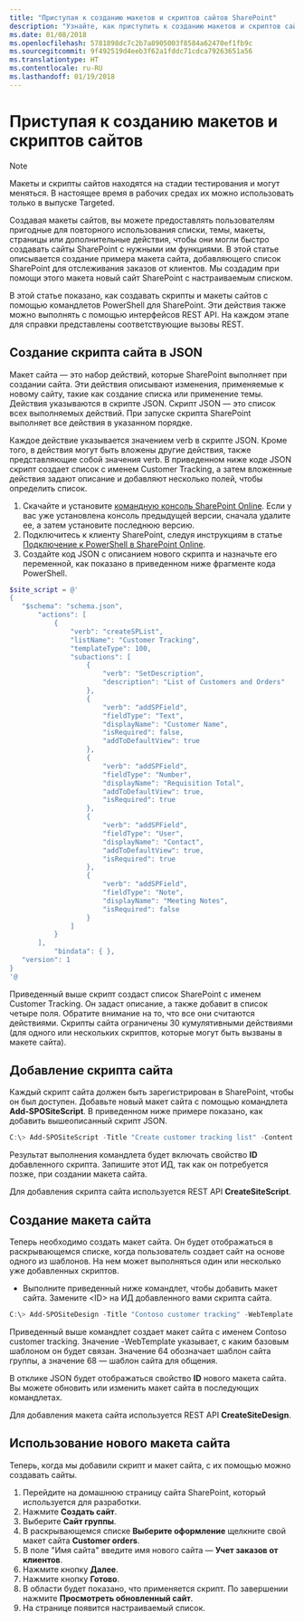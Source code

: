 ```yaml
---
title: "Приступая к созданию макетов и скриптов сайтов SharePoint"
description: "Узнайте, как приступить к созданию макетов и скриптов сайтов SharePoint, с помощью которых пользователи смогут создавать собственные сайты."
ms.date: 01/08/2018
ms.openlocfilehash: 5781898dc7c2b7a8905003f8584a62470ef1fb9c
ms.sourcegitcommit: 9f492519d4eeb3f62a1fddc71cdca79263651a56
ms.translationtype: HT
ms.contentlocale: ru-RU
ms.lasthandoff: 01/19/2018
---
```

# <a name="get-started-creating-site-designs-and-site-scripts"></a>Приступая к созданию макетов и скриптов сайтов

> [!NOTE]
> Макеты и скрипты сайтов находятся на стадии тестирования и могут меняться. В настоящее время в рабочих средах их можно использовать только в выпуске Targeted.

Создавая макеты сайтов, вы можете предоставлять пользователям пригодные для повторного использования списки, темы, макеты, страницы или дополнительные действия, чтобы они могли быстро создавать сайты SharePoint с нужными им функциями. В этой статье описывается создание примера макета сайта, добавляющего список SharePoint для отслеживания заказов от клиентов. Мы создадим при помощи этого макета новый сайт SharePoint с настраиваемым списком.

В этой статье показано, как создавать скрипты и макеты сайтов с помощью командлетов PowerShell для SharePoint. Эти действия также можно выполнять с помощью интерфейсов REST API. На каждом этапе для справки представлены соответствующие вызовы REST.

## <a name="create-the-site-script-in-json"></a>Создание скрипта сайта в JSON

Макет сайта — это набор действий, которые SharePoint выполняет при создании сайта. Эти действия описывают изменения, применяемые к новому сайту, такие как создание списка или применение темы. Действия указываются в скрипте JSON. Скрипт JSON — это список всех выполняемых действий. При запуске скрипта SharePoint выполняет все действия в указанном порядке.

Каждое действие указывается значением verb в скрипте JSON. Кроме того, в действия могут быть вложены другие действия, также представляющие собой значения verb. В приведенном ниже коде JSON скрипт создает список с именем Customer Tracking, а затем вложенные действия задают описание и добавляют несколько полей, чтобы определить список.

1. Скачайте и установите [командную консоль SharePoint Online](https://www.microsoft.com/en-us/download/details.aspx?id=35588). Если у вас уже установлена консоль предыдущей версии, сначала удалите ее, а затем установите последнюю версию.
1. Подключитесь к клиенту SharePoint, следуя инструкциям в статье [Подключение к PowerShell в SharePoint Online](https://technet.microsoft.com/ru-RU/library/fp161372.aspx).
1. Создайте код JSON с описанием нового скрипта и назначьте его переменной, как показано в приведенном ниже фрагменте кода PowerShell.

 ```powershell
$site_script = @'
{
    "$schema": "schema.json",
        "actions": [
            {
                "verb": "createSPList",
                "listName": "Customer Tracking",
                "templateType": 100,
                "subactions": [
                    {
                        "verb": "SetDescription",
                        "description": "List of Customers and Orders"
                    },
                    {
                        "verb": "addSPField",
                        "fieldType": "Text",
                        "displayName": "Customer Name",
                        "isRequired": false,
                        "addToDefaultView": true
                    },
                    {
                        "verb": "addSPField",
                        "fieldType": "Number",
                        "displayName": "Requisition Total",
                        "addToDefaultView": true,
                        "isRequired": true
                    },
                    {
                        "verb": "addSPField",
                        "fieldType": "User",
                        "displayName": "Contact",
                        "addToDefaultView": true,
                        "isRequired": true
                    },
                    {
                        "verb": "addSPField",
                        "fieldType": "Note",
                        "displayName": "Meeting Notes",
                        "isRequired": false
                    }
                ]
            }
        ],
            "bindata": { },
    "version": 1
}
'@
```

Приведенный выше скрипт создаст список SharePoint с именем Customer Tracking. Он задаст описание, а также добавит в список четыре поля. Обратите внимание на то, что все они считаются действиями. Скрипты сайта ограничены 30 кумулятивными действиями (для одного или нескольких скриптов, которые могут быть вызваны в макете сайта).

## <a name="add-the-site-script"></a>Добавление скрипта сайта

Каждый скрипт сайта должен быть зарегистрирован в SharePoint, чтобы он был доступен. Добавьте новый макет сайта с помощью командлета **Add-SPOSiteScript**. В приведенном ниже примере показано, как добавить вышеописанный скрипт JSON.

```powershell
C:\> Add-SPOSiteScript -Title "Create customer tracking list" -Content $site_script -Description "Creates list for tracking customer contact information"
```

Результат выполнения командлета будет включать свойство **ID** добавленного скрипта. Запишите этот ИД, так как он потребуется позже, при создании макета сайта.

Для добавления скрипта сайта используется REST API **CreateSiteScript**.

## <a name="create-the-site-design"></a>Создание макета сайта

Теперь необходимо создать макет сайта. Он будет отображаться в раскрывающемся списке, когда пользователь создает сайт на основе одного из шаблонов. На нем может выполняться один или несколько уже добавленных скриптов.

- Выполните приведенный ниже командлет, чтобы добавить макет сайта. Замените \<ID\> на ИД добавленного вами скрипта сайта.

```powershell
C:\> Add-SPOSiteDesign -Title "Contoso customer tracking" -WebTemplate "64" -SiteScripts "<ID>" -Description "Tracks key customer data in a list"
```

Приведенный выше командлет создает макет сайта с именем Contoso customer tracking. Значение -WebTemplate указывает, с каким базовым шаблоном он будет связан. Значение 64 обозначает шаблон сайта группы, а значение 68 — шаблон сайта для общения.

В отклике JSON будет отображаться свойство **ID** нового макета сайта. Вы можете обновить или изменить макет сайта в последующих командлетах.

Для добавления макета сайта используется REST API **CreateSiteDesign**.

## <a name="use-the-new-site-design"></a>Использование нового макета сайта

Теперь, когда мы добавили скрипт и макет сайта, с их помощью можно создавать сайты.

1. Перейдите на домашнюю страницу сайта SharePoint, который используется для разработки.
1. Нажмите **Создать сайт**.
1. Выберите **Сайт группы**.
1. В раскрывающемся списке **Выберите оформление** щелкните свой макет сайта **Customer orders**.
1. В поле "Имя сайта" введите имя нового сайта — **Учет заказов от клиентов**.
1. Нажмите кнопку **Далее**.
1. Нажмите кнопку **Готово**.
1. В области будет показано, что применяется скрипт. По завершении нажмите **Просмотреть обновленный сайт**.
1. На странице появится настраиваемый список.
